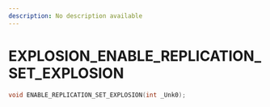 ```yaml
---
description: No description available 
---
```


# EXPLOSION\_ENABLE_REPLICATION_SET_EXPLOSION

```cpp
void ENABLE_REPLICATION_SET_EXPLOSION(int _Unk0);
```